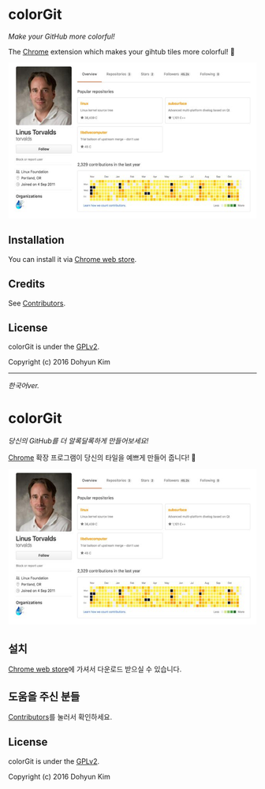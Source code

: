 # colorGit
_Make your GitHub more colorful!_

The [Chrome](https://www.google.com/chrome/) extension which makes your gihtub tiles more colorful! 💖

![colorGit on Chrome web store](screenshot.jpg)

## Installation
You can install it via [Chrome web store](https://chrome.google.com/webstore/detail/colorgit/mgmdjgnaodbpkoanmdbblaflilnhalig?hl=ko).

## Credits
See [Contributors](../../graphs/contributors).

## License
colorGit is under the [GPLv2](LICENSE).

Copyright (c) 2016 Dohyun Kim


----


_한국어ver._


# colorGit
_당신의 GitHub를 더 알록달록하게 만들어보세요!_

[Chrome](https://www.google.com/chrome/) 확장 프로그램이 당신의 타일을 예쁘게 만들어 줍니다! 💖

![colorGit on Chrome web store](screenshot.jpg)

## 설치
[Chrome web store](https://chrome.google.com/webstore/detail/colorgit/mgmdjgnaodbpkoanmdbblaflilnhalig?hl=ko)에 가셔서 다운로드 받으실 수 있습니다.

## 도움을 주신 분들
[Contributors](../../graphs/contributors)를 눌러서 확인하세요. 

## License
colorGit is under the [GPLv2](LICENSE).

Copyright (c) 2016 Dohyun Kim
